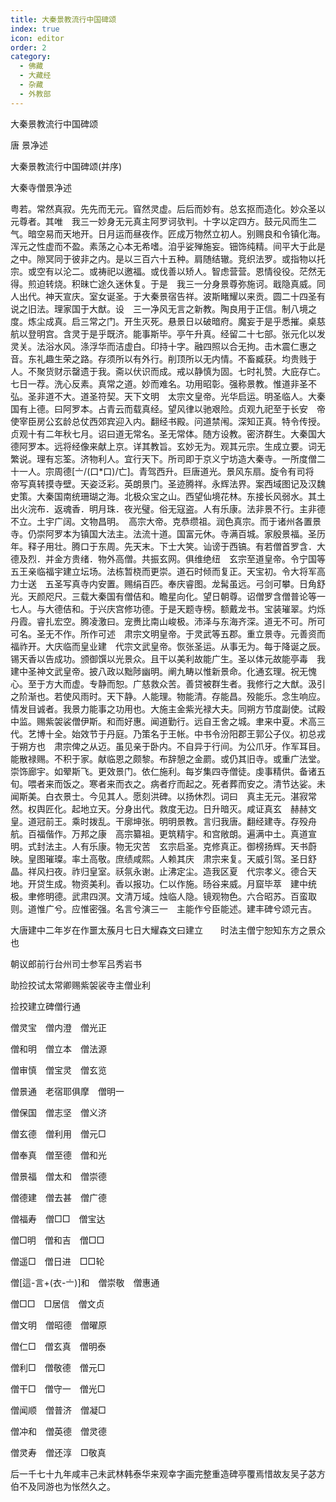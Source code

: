 ```yaml
---
title: 大秦景教流行中国碑颂
index: true
icon: editor
order: 2
category:
  - 佛藏
  - 大藏经
  - 杂藏
  - 外教部
---
```


  大秦景教流行中国碑颂  

唐 景净述  

大秦景教流行中国碑颂(并序)  

大秦寺僧景净述  

粤若。常然真寂。先先而无元。窅然灵虚。后后而妙有。总玄抠而造化。妙众圣以元尊者。其唯　我三一妙身无元真主阿罗诃欤判。十字以定四方。鼓元风而生二气。暗空易而天地开。日月运而昼夜作。匠成万物然立初人。别赐良和令镇化海。浑元之性虚而不盈。素荡之心本无希嗜。洎乎娑殚施妄。钿饰纯精。间平大于此是之中。隙冥同于彼非之内。是以三百六十五种。肩随结辙。竞织法罗。或指物以托宗。或空有以沦二。或祷祀以邀福。或伐善以矫人。智虑营营。恩情役役。茫然无得。煎迫转烧。积昧亡途久迷休复。于是　我三一分身景尊弥施诃。戢隐真威。同人出代。神天宣庆。室女诞圣。于大秦景宿告祥。波斯睹耀以来贡。圆二十四圣有说之旧法。理家国于大猷。设　三一净风无言之新教。陶良用于正信。制八境之度。炼尘成真。启三常之门。开生灭死。悬景日以破暗府。魔妄于是乎悉摧。桌慈航以登明宫。含灵于是乎既济。能事斯毕。亭午升真。经留二十七部。张元化以发灵关。法浴水风。涤浮华而洁虚白。印持十字。融四照以合无拘。击木震仁惠之音。东礼趣生荣之路。存须所以有外行。削顶所以无内情。不畜臧获。均贵贱于人。不聚货财示罄遗于我。斋以伏识而成。戒以静慎为固。七时礼赞。大庇存亡。七日一荐。洗心反素。真常之道。妙而难名。功用昭彰。强称景教。惟道非圣不弘。圣非道不大。道圣符契。天下文明　太宗文皇帝。光华启运。明圣临人。大秦国有上德。曰阿罗本。占青云而载真经。望风律以驰艰险。贞观九祀至于长安　帝使宰臣房公玄龄总仗西郊宾迎入内。翻经书殿。问道禁闱。深知正真。特令传授。贞观十有二年秋七月。诏曰道无常名。圣无常体。随方设教。密济群生。大秦国大德阿罗本。远将经像来献上京。详其教旨。玄妙无为。观其元宗。生成立要。词无繁说。理有忘筌。济物利人。宜行天下。所司即于京义宁坊造大秦寺。一所度僧二十一人。宗周德[〦/(口*口)/亡]。青驾西升。巨唐道光。景风东扇。旋令有司将　帝写真转摸寺壁。天姿泛彩。英朗景门。圣迹腾祥。永辉法界。案西域图记及汉魏史策。大秦国南统珊瑚之海。北极众宝之山。西望仙境花林。东接长风弱水。其土出火浣布．返魂香．明月珠．夜光璧。俗无寇盗。人有乐康。法非景不行。主非德不立。土宇广阔。文物昌明。　高宗大帝。克恭缵祖。润色真宗。而于诸州各置景寺。仍崇阿罗本为镇国大法主。法流十道。国富元休。寺满百城。家殷景福。圣历年。释子用壮。腾口于东周。先天末。下士大笑。讪谤于西镐。有若僧首罗含．大德及烈．并金方贵绪．物外高僧。共振玄网。俱维绝纽　玄宗至道皇帝。令宁国等五王亲临福宇建立坛场。法栋暂桡而更崇。道石时倾而复正。天宝初。令大将军高力士送　五圣写真寺内安置。赐绢百匹。奉庆睿图。龙髯虽远。弓剑可攀。日角舒光。天颜咫尺。三载大秦国有僧佶和。瞻星向化。望日朝尊。诏僧罗含僧普论等一七人。与大德佶和。于兴庆宫修功德。于是天题寺榜。额戴龙书。宝装璀翠。灼烁丹霞。睿扎宏空。腾凌激曰。宠赉比南山峻极。沛泽与东海齐深。道无不可。所可可名。圣无不作。所作可述　肃宗文明皇帝。于灵武等五郡。重立景寺。元善资而福祚开。大庆临而皇业建　代宗文武皇帝。恢张圣运。从事无为。每于降诞之辰。锡天香以告成功。颁御馔以光景众。且干以美利故能广生。圣以体元故能亭毒　我建中圣神文武皇帝。披八政以黜陟幽明。阐九畴以惟新景命。化通玄理。祝无愧心。至于方大而虚。专静而恕。广慈救众苦。善贷被群生者。我修行之大猷。汲引之阶渐也。若使风雨时。天下静。人能理。物能清。存能昌。殁能乐。念生响应。情发目诚者。我景力能事之功用也。大施主金紫光禄大夫。同朔方节度副使。试殿中监。赐紫袈裟僧伊斯。和而好惠。闻道勤行。远自王舍之城。聿来中夏。术高三代。艺博十全。始效节于丹庭。乃策名于王帐。中书令汾阳郡王郭公子仪。初总戎于朔方也　肃宗俾之从迈。虽见亲于卧内。不自异于行间。为公爪牙。作军耳目。能散禄赐。不积于家。献临恩之颇黎。布辞憩之金罽。或仍其旧寺。或重广法堂。崇饰廊宇。如翚斯飞。更效景门。依仁施利。每岁集四寺僧徒。虔事精供。备诸五旬。喂者来而饭之。寒者来而衣之。病者疗而起之。死者葬而安之。清节达娑。未闻斯美。白衣景士。今见其人。愿刻洪碑。以扬休烈。词曰　真主无元。湛寂常然。权舆匠化。起地立天。分身出代。救度无边。日升暗灭。咸证真玄　赫赫文皇。道冠前王。乘时拨乱。干廓坤张。明明景教。言归我唐。翻经建寺。存殁舟航。百福偕作。万邦之康　高宗纂祖。更筑精宇。和宫敞朗。遍满中土。真道宣明。式封法主。人有乐康。物无灾苦　玄宗启圣。克修真正。御榜扬辉。天书蔚映。皇图璀璨。率土高敬。庶绩咸熙。人赖其庆　肃宗来复。天威引驾。圣日舒晶。祥风扫夜。祚归皇室。祅氛永谢。止沸定尘。造我区夏　代宗孝义。德合天地。开贷生成。物资美利。香以报功。仁以作施。旸谷来威。月窟毕萃　建中统极。聿修明德。武肃四溟。文清万域。烛临人隐。镜观物色。六合昭苏。百蛮取则。道惟广兮。应惟密强。名言兮演三一　主能作兮臣能述。建丰碑兮颂元吉。  

大唐建中二年岁在作噩太蔟月七日大耀森文曰建立　　时法主僧宁恕知东方之景众也  

朝议郎前行台州司士参军吕秀岩书  

助捡挍试太常卿赐紫袈裟寺主僧业利  

捡挍建立碑僧行通  

僧灵宝　僧内澄　僧光正  

僧和明　僧立本　僧法源  

僧审慎　僧宝灵　僧玄览  

僧景通　老宿耶俱摩　僧明一  

僧保国　僧志坚　僧义济  

僧玄德　僧利用　僧元□  

僧奉真　僧至德　僧和光  

僧景福　僧太和　僧崇德  

僧德建　僧去甚　僧广德  

僧福寿　僧□□　僧宝达  

僧□明　僧和吉　僧□□  

僧遥□　僧日进　□□轮  

僧[這-言+(衣-〦)]和　僧崇敬　僧惠通  

僧□□　□居信　僧文贞  

僧文明　僧昭德　僧曜原  

僧仁□　僧玄真　僧明泰  

僧利□　僧敬德　僧元□  

僧干□　僧守一　僧光□  

僧闻顺　僧普济　僧凝□  

僧冲和　僧英德　僧灵德  

僧灵寿　僧还淳　□敬真  

后一千七十九年咸丰己未武林韩泰华来观幸字画完整重造碑亭覆焉惜故友吴子苾方伯不及同游也为怅然久之。  

